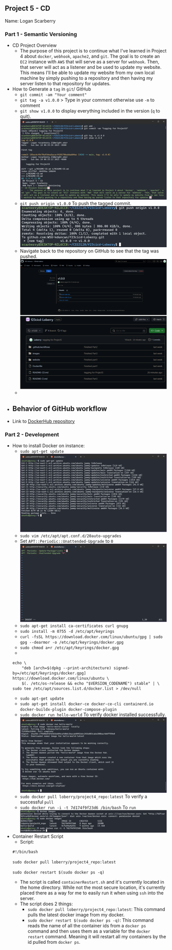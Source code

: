 ## Project 5 - CD
Name: Logan Scarberry
### Part 1 - Semantic Versioning 
- CD Project Overview
    - The purpose of this project is to continue what I've learned in Project 4 about `docker`, `webhook`, `apache2`, and `git`. The goal is to create an `EC2` instance with `AWS` that will serve as a server for `webhook`. Then, that server will act as a listener and be used to update my website. This means I'll be able to update my website from my own local machine by simply pushing to a repository and then having my server listen to that repository for updates.
- How to Generate a `tag` in `git`/ GitHub
    - `git commit -am "Your comment"`
    - `git tag -a v1.0.0` > Type in your comment otherwise use `-m` to comment
    - `git show v1.0.0` to display everything included in the version (`q` to quit). <br>
    ![git tag](images/2_1.PNG) <br>
    - `git push origin v1.0.0` To push the tagged commit. <br>
    ![git push](images/2_2.PNG)
    - Navigate back to the repository on GitHub to see that the tag was pushed. <br>
    ![git push example](images/2_3.PNG) <br>
    ![git push 2nd example](images/2_4.PNG)
    - 
- Behavior of GitHub workflow
    - 
- Link to [DockerHub repository](https://hub.docker.com/repository/docker/loberry/project4_repo/tags?page=1&ordering=last_updated)

### Part 2 - Development
- How to install Docker on instance:
    - `sudo apt-get update` <br>
    ![update](images/2_5.PNG)
    - `sudo vim /etc/apt/apt.conf.d/20auto-upgrades`
    - Set `APT::Periodic::Unattended-Upgrade` to `0` <br>
    ![disable upgrades](images/2_6.PNG)
    - `sudo apt-get install ca-certificates curl gnupg`
    - `sudo install -m 0755 -d /etc/apt/keyrings`
    - `curl -fsSL https://download.docker.com/linux/ubuntu/gpg | sudo gpg --dearmor -o /etc/apt/keyrings/docker.gpg`
    - `sudo chmod a+r /etc/apt/keyrings/docker.gpg`
    - 
    ```
    echo \
        "deb [arch=$(dpkg --print-architecture) signed-by=/etc/apt/keyrings/docker.gpg] https://download.docker.com/linux/ubuntu \
        $(. /etc/os-release && echo "$VERSION_CODENAME") stable" | \
    sudo tee /etc/apt/sources.list.d/docker.list > /dev/null
    ```
    - `sudo apt-get update`
    - `sudo apt-get install docker-ce docker-ce-cli containerd.io docker-buildx-plugin docker-compose-plugin`
    - `sudo docker run hello-world` To verify docker installed successfully. <br>
    ![successful install](images/2_7.PNG)
    - `sudo docker pull loberry/project4_repo:latest` To verify a successful `pull`
    - `sudo docker run -i -t 7d174f9f23d6 /bin/bash` To `run` <br>
    ![docker run](images/2_8.PNG)
- Container Restart Script
    - Script:
    ```
    #!/bin/bash

    sudo docker pull loberry/project4_repo:latest

    sudo docker restart $(sudo docker ps -q)
    ```
    - The script is called `containerRestart.sh` and it's currently located in the home directory. While not the most secure location, it's currently placed there as a way for me to easily run it when using `ssh` into the server.
    - The script does 2 things:
        - `sudo docker pull loberry/project4_repo:latest`: This command pulls the latest docker image from my docker.
        - `sudo docker restart $(sudo docker ps -q)`: This command reads the name of all the container ids from a `docker ps` command and then uses them as a variable for the `docker restart` command. Meaning it will restart all my containers by the id pulled from `docker ps`.
        
